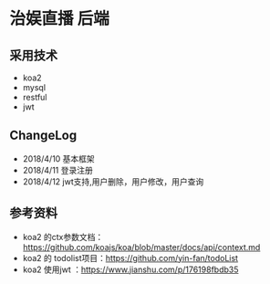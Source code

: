 # 治娱直播 后端

## 采用技术

 - koa2
 - mysql
 - restful
 - jwt


## ChangeLog

 - 2018/4/10 基本框架
 - 2018/4/11 登录注册
 - 2018/4/12 jwt支持,用户删除，用户修改，用户查询

## 参考资料

 - koa2 的ctx参数文档：https://github.com/koajs/koa/blob/master/docs/api/context.md
 - koa2 的 todolist项目：https://github.com/yin-fan/todoList
 - koa2 使用jwt ：https://www.jianshu.com/p/176198fbdb35